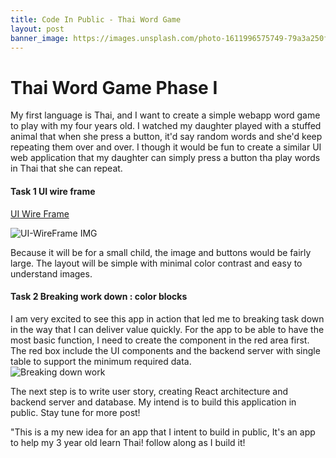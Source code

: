 ```yaml
---
title: Code In Public - Thai Word Game
layout: post
banner_image: https://images.unsplash.com/photo-1611996575749-79a3a250f948?ixlib=rb-4.0.3&ixid=MnwxMjA3fDB8MHxwaG90by1wYWdlfHx8fGVufDB8fHx8&auto=format&fit=crop&w=1770&q=80
---
```


# Thai Word Game Phase I

My first language is Thai, and I want to create a simple webapp word game to play with my four years old. I watched my daughter played with a stuffed animal that when she press a button, it'd say random words and she'd keep repeating them over and over. I though it would be fun to create a similar UI web application that my daughter can simply press a button tha play words in Thai that she can repeat.

#### Task 1 UI wire frame

[UI Wire Frame](https://excalidraw.com/#json=SOM85H-29YGUNFU6atZI6,AfqFty9PlsO5-V41baM6qA)

![UI-WireFrame IMG](../../asset/ThInitWireFrame.png)

Because it will be for a small child, the image and buttons would be fairly large. The layout will be simple with minimal color contrast and easy to understand images.

#### Task 2 Breaking work down : color blocks

I am very excited to see this app in action that led me to breaking task down in the way that I can deliver value quickly. For the app to be able to have the most basic function, I need to create the component in the red area first. The red box include the UI components and the backend server with single table to support the minimum required data.  
![Breaking down work](../../asset/ThWorkBreakDown.png)

The next step is to write user story, creating React architecture and backend server and database. My intend is to build this application in public. Stay tune for more post!

"This is a my new idea for an app that I intent to build in public, It's an app to help my 3 year old learn Thai! follow along as I build it!

